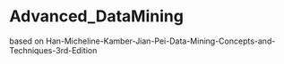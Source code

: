 # Advanced_DataMining
based on Han-Micheline-Kamber-Jian-Pei-Data-Mining-Concepts-and-Techniques-3rd-Edition
